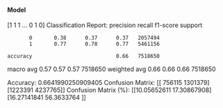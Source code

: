 #### Model
[1 1 1 ... 0 1 0]
Classification Report:
              precision    recall  f1-score   support

           0       0.38      0.37      0.37   2057494
           1       0.77      0.78      0.77   5461156

    accuracy                           0.66   7518650
   macro avg       0.57      0.57      0.57   7518650
weighted avg       0.66      0.66      0.66   7518650

Accuracy: 0.6641990250909405
Confusion Matrix:
[[ 756115 1301379]
 [1223391 4237765]]
Confusion Matrix (%):
[[10.05652611 17.30867908]
 [16.27141841 56.3633764 ]]
